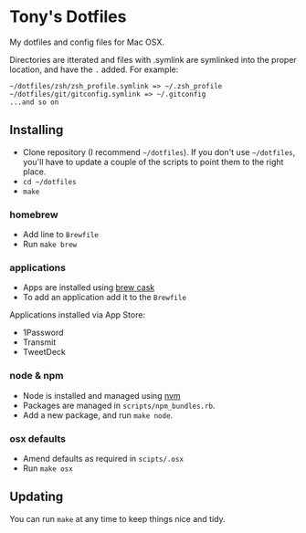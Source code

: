 # Tony's Dotfiles

My dotfiles and config files for Mac OSX. 

Directories are itterated and files with .symlink are symlinked into the proper location, and have the `.` added. For example:

    ~/dotfiles/zsh/zsh_profile.symlink => ~/.zsh_profile
    ~/dotfiles/git/gitconfig.symlink => ~/.gitconfig
    ...and so on

## Installing
- Clone repository (I recommend `~/dotfiles`). If you don't use `~/dotfiles`, you'll have to update a couple of the scripts to point them to the right place.
- `cd ~/dotfiles`
- `make`

### homebrew
- Add line to `Brewfile`
- Run `make brew`

### applications
- Apps are installed using [brew cask](https://github.com/caskroom/homebrew-cask)
- To add an application add it to the `Brewfile`

Applications installed via App Store:
- 1Password
- Transmit
- TweetDeck

### node & npm
- Node is installed and managed using [nvm](https://github.com/creationix/nvm)
- Packages are managed in `scripts/npm_bundles.rb`.
- Add a new package, and run `make node`.

### osx defaults
- Amend defaults as required in `scipts/.osx`
- Run `make osx`

## Updating
You can run `make` at any time to keep things nice and tidy.

